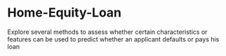 # Home-Equity-Loan
Explore several methods to assess whether certain characteristics or features can be used to predict whether an applicant defaults or pays his loan
